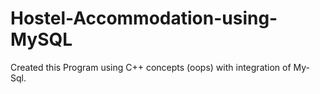 # Hostel-Accommodation-using-MySQL
Created this Program using C++ concepts (oops) with integration of My-Sql.
